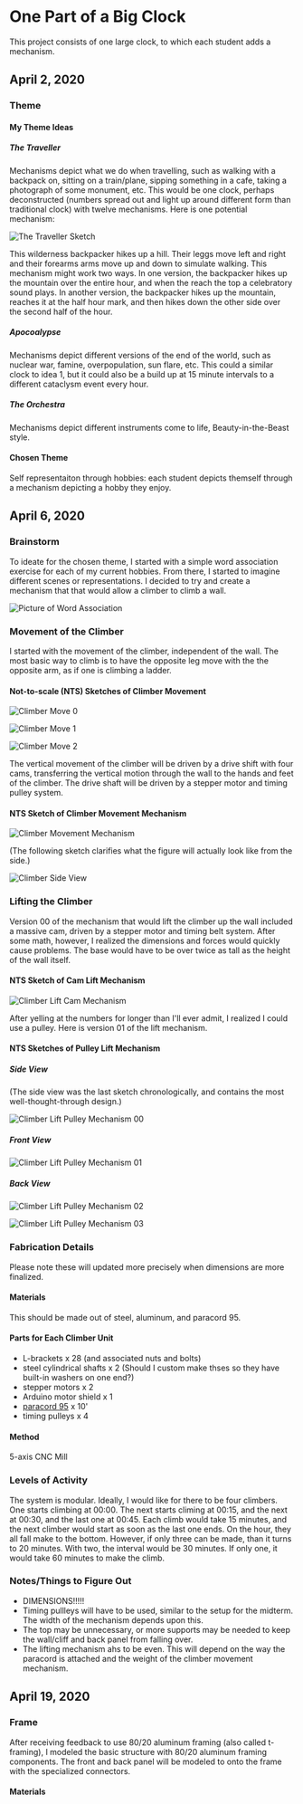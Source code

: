 # One Part of a Big Clock #

This project consists of one large clock, to which each student adds a mechanism.

## April 2, 2020 ##

### Theme ###

#### My Theme Ideas ####

##### The Traveller #####
Mechanisms depict what we do when travelling, such as walking with a backpack on, sitting on a train/plane, sipping something in a cafe, taking a photograph of some monument, etc. This would be one clock, perhaps deconstructed (numbers spread out and light up around different form than traditional clock) with twelve mechanisms. Here is one potential mechanism:

![The Traveller Sketch](https://github.com/bassmonkey620/Machine-Lab/blob/master/finalProject/referenceMedia/finalProject_travellerTheme_sketch.jpg)

This wilderness backpacker hikes up a hill. Their leggs move left and right and their forearms arms move up and down to simulate walking. This mechanism might work two ways. In one version, the backpacker hikes up the mountain over the entire hour, and when the reach the top a celebratory sound plays. In another version, the backpacker hikes up the mountain, reaches it at the half hour mark, and then hikes down the other side over the second half of the hour.

##### Apocoalypse #####
Mechanisms depict different versions of the end of the world, such as nuclear war, famine, overpopulation, sun flare, etc. This could a similar clock to idea 1, but it could also be a build up at 15 minute intervals to a different cataclysm event every hour.

##### The Orchestra #####
Mechanisms depict different instruments come to life, Beauty-in-the-Beast style.

#### Chosen Theme ####
Self representaiton through hobbies: each student depicts themself through a mechanism depicting a hobby they enjoy.

## April 6, 2020 ##

### Brainstorm ###

To ideate for the chosen theme, I started with a simple word association exercise for each of my current hobbies. From there, I started to imagine different scenes or representations. I decided to try and create a mechanism that that would allow a climber to climb a wall.

![Picture of Word Association](https://github.com/bassmonkey620/Machine-Lab/blob/master/finalProject/referenceMedia/hobbyWordAssociation.jpg)

### Movement of the Climber ###
I started with the movement of the climber, independent of the wall. The most basic way to climb is to have the opposite leg move with the the opposite arm, as if one is climbing a ladder.

#### Not-to-scale (NTS) Sketches of Climber Movement ####

![Climber Move 0](https://github.com/bassmonkey620/Machine-Lab/blob/master/finalProject/referenceMedia/mechanismSketch_person_01.jpg)

![Climber Move 1](https://github.com/bassmonkey620/Machine-Lab/blob/master/finalProject/referenceMedia/mechanismSketch_person_02.jpg)

![Climber Move 2](https://github.com/bassmonkey620/Machine-Lab/blob/master/finalProject/referenceMedia/mechanismSketch_person_03.jpg)

The vertical movement of the climber will be driven by a drive shift with four cams, transferring the vertical motion through the wall to the hands and feet of the climber. The drive shaft will be driven by a stepper motor and timing pulley system.

#### NTS Sketch of Climber Movement Mechanism

![Climber Movement Mechanism](https://github.com/bassmonkey620/Machine-Lab/blob/master/finalProject/referenceMedia/mechanismSketch_earlyCamIdea_01.jpg)

(The following sketch clarifies what the figure will actually look like from the side.)

![Climber Side View](https://github.com/bassmonkey620/Machine-Lab/blob/master/finalProject/referenceMedia/mechanismSketch_figure_sideView.jpg)

### Lifting the Climber ###

Version 00 of the mechanism that would lift the climber up the wall included a massive cam, driven by a stepper motor and timing belt system. After some math, however, I realized the dimensions and forces would quickly cause problems. The base would have to be over twice as tall as the height of the wall itself. 

#### NTS Sketch of Cam Lift Mechanism ####
![Climber Lift Cam Mechanism](https://github.com/bassmonkey620/Machine-Lab/blob/master/finalProject/referenceMedia/mechanismSketch_earlyCamIdea_02.jpg)

After yelling at the numbers for longer than I'll ever admit, I realized I could use a pulley. Here is version 01 of the lift mechanism. 

#### NTS Sketches of Pulley Lift Mechanism ####

##### Side View ##### 

(The side view was the last sketch chronologically, and contains the most well-thought-through design.)

![Climber Lift Pulley Mechanism 00 ](https://github.com/bassmonkey620/Machine-Lab/blob/master/finalProject/referenceMedia/finalMechanism_sideView.jpg)

##### Front View #####

![Climber Lift Pulley Mechanism 01](https://github.com/bassmonkey620/Machine-Lab/blob/master/finalProject/referenceMedia/finalMechanism_frontView.jpg)

##### Back View #####

![Climber Lift Pulley Mechanism 02](https://github.com/bassmonkey620/Machine-Lab/blob/master/finalProject/referenceMedia/mechanismSketch_backView.jpg)

![Climber Lift Pulley Mechanism 03](https://github.com/bassmonkey620/Machine-Lab/blob/master/finalProject/referenceMedia/mechanismSketch_details.jpg)

### Fabrication Details ###

Please note these will updated more precisely when dimensions are more finalized.

#### Materials ####
This should be made out of steel, aluminum, and paracord 95.

#### Parts for Each Climber Unit ####

- L-brackets x 28 (and associated nuts and bolts)
- steel cylindrical shafts x 2 (Should I custom make thses so they have built-in washers on one end?)
- stepper motors x 2
- Arduino motor shield x 1
- [paracord 95](https://www.paracordplanet.com/black-95-paracord/) x 10'
- timing pulleys x 4

#### Method ####

5-axis CNC Mill 

### Levels of Activity ###

The system is modular. Ideally, I would like for there to be four climbers. One starts climbing at 00:00. The next starts climing at 00:15, and the next at 00:30, and the last one at 00:45. Each climb would take 15 minutes, and the next climber would start as soon as the last one ends. On the hour, they all fall make to the bottom. However, if only three can be made, than it turns to 20 minutes. With two, the interval would be 30 minutes. If only one, it would take 60 minutes to make the climb.

### Notes/Things to Figure Out ###

- DIMENSIONS!!!!!
- Timing pullleys will have to be used, similar to the setup for the midterm. The width of the mechanism depends upon this.
- The top may be unnecessary, or more supports may be needed to keep the wall/cliff and back panel from falling over.
- The lifting mechanism ahs to be even. This will depend on the way the paracord is attached and the weight of the climber movement mechanism.

## April 19, 2020 ##

### Frame ###
After receiving feedback to use 80/20 aluminum framing (also called t-framing), I modeled the basic structure with 80/20 aluminum framing components. The front and back panel will be modeled to onto the frame with the specialized connectors.

#### Materials ####




